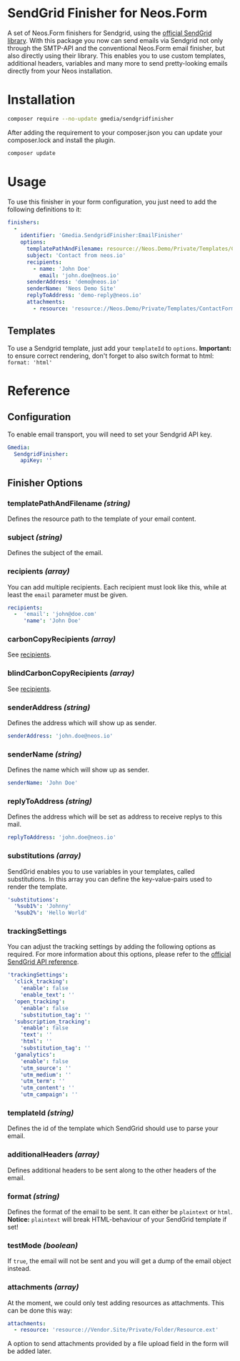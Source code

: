 SendGrid Finisher for Neos.Form
=============

A set of Neos.Form finishers for Sendgrid, using the [official SendGrid library](#). 
With this package you now can send emails via Sendgrid not
only through the SMTP-API and the conventional Neos.Form email finisher,
but also directly using their library. This enables
you to use custom templates, additional headers, variables and many more
to send pretty-looking emails directly from your Neos installation.

# Installation

```bash
composer require --no-update gmedia/sendgridfinisher
```

After adding the requirement to your composer.json you can update your composer.lock and install the plugin.

```bash
composer update
```
# Usage

To use this finisher in your form configuration, you just need to add the following 
definitions to it:

```yaml
finishers:
  -
    identifier: 'Gmedia.SendgridFinisher:EmailFinisher'
    options:
      templatePathAndFilename: resource://Neos.Demo/Private/Templates/ContactForm/Email.txt
      subject: 'Contact from neos.io'
      recipients:
        - name: 'John Doe'
          email: 'john.doe@neos.io'
      senderAddress: 'demo@neos.io'
      senderName: 'Neos Demo Site'
      replyToAddress: 'demo-reply@neos.io'
      attachments:
        - resource: 'resource://Neos.Demo/Private/Templates/ContactForm/Email.txt'
```
## Templates

To use a Sendgrid template, just add your `templateId` to `options`.
**Important:** to ensure correct rendering, don't forget to also
switch format to html: `format: 'html'`

# Reference
## Configuration

To enable email transport, you will need to set your
Sendgrid API key.

```yaml
Gmedia:
  SendgridFinisher:
    apiKey: ''
```

## Finisher Options 

### templatePathAndFilename *(string)*
Defines the resource path to the template of your email content.
    
### subject *(string)*
Defines the subject of the email.

### recipients *(array)*
You can add multiple recipients. 
Each recipient must look like this, 
while at least the `email` parameter must be given. 

```yaml
recipients:
  -  'email': 'john@doe.com'
     'name': 'John Doe'
```
### carbonCopyRecipients *(array)*
See [recipients](#recipients).

### blindCarbonCopyRecipients *(array)*
See [recipients](#recipients).

### senderAddress *(string)*
Defines the address which will show up as sender.
```yaml
senderAddress: 'john.doe@neos.io'
```

### senderName *(string)*
Defines the name which will show up as sender.
```yaml
senderName: 'John Doe'
```

### replyToAddress *(string)*
Defines the address which will be set as address to receive replys to this mail.
```yaml
replyToAddress: 'john.doe@neos.io'
```

### substitutions *(array)*
SendGrid enables you to use variables in your templates, called substitutions. 
In this array you can define the key-value-pairs used to render the template.

```yaml
'substitutions': 
  '%sub1%': 'Johnny'
  '%sub2%': 'Hello World'
```

### trackingSettings

You can adjust the tracking settings by adding the following options as required.
For more information about this options, please refer to the [official SendGrid API reference](https://sendgrid.com/docs/API_Reference/Web_API_v3/Mail/index.html#-Request-Body-Parameters).

```yaml
'trackingSettings':
  'click_tracking':
    'enable': false
    'enable_text': ''
  'open_tracking':
    'enable': false
    'substitution_tag': ''
  'subscription_tracking':
    'enable': false
    'text': ''
    'html': ''
    'substitution_tag': ''
  'ganalytics':
    'enable': false
    'utm_source': ''
    'utm_medium': ''
    'utm_term': ''
    'utm_content': ''
    'utm_campaign': ''
```

### templateId *(string)*
Defines the id of the template which SendGrid should use to parse your email.

### additionalHeaders *(array)*
Defines additional headers to be sent along to the other headers of the email.

### format *(string)*
Defines the format of the email to be sent. It can either be `plaintext` or `html`. 
**Notice:** `plaintext` will break HTML-behaviour of your SendGrid template if set!

### testMode *(boolean)*
If `true`, the email will not be sent and you will get a dump of the 
email object instead. 

### attachments *(array)*
At the moment, we could only test adding resources as attachments. This can be done this way:

```yaml
attachments:
  - resource: 'resource://Vendor.Site/Private/Folder/Resource.ext'
```
A option to send attachments provided by a file upload field in the form will be added later.
